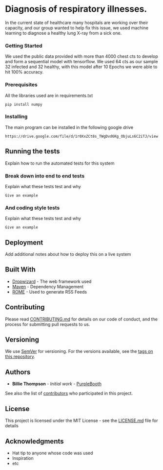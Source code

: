 # Diagnosis of respiratory illnesses.

In the current state of healthcare many hospitals are working over their capacity, and our group wanted to help fix this issue, we used machine learning to diagnose a healthy lung X-ray from a sick one.


### Getting Started

We used the public data provided with more than 4000 chest cts to develop and form a sequential model with tensorflow. We used 64 cts as our sample 32 infected and 32 healthy, with this model after 10 Epochs we were able to hit 100% accuracy.

### Prerequisites

All the libraries used are in requirements.txt

```
pip install numpy
```

### Installing

The main program can be installed in the following google drive

```
https://drive.google.com/file/d/1r0XxZCt8s_TWgDvd6Kg_ObjuLs6C2iTJ/view
```

## Running the tests

Explain how to run the automated tests for this system

### Break down into end to end tests

Explain what these tests test and why

```
Give an example
```

### And coding style tests

Explain what these tests test and why

```
Give an example
```

## Deployment

Add additional notes about how to deploy this on a live system

## Built With

* [Dropwizard](http://www.dropwizard.io/1.0.2/docs/) - The web framework used
* [Maven](https://maven.apache.org/) - Dependency Management
* [ROME](https://rometools.github.io/rome/) - Used to generate RSS Feeds

## Contributing

Please read [CONTRIBUTING.md](https://gist.github.com/PurpleBooth/b24679402957c63ec426) for details on our code of conduct, and the process for submitting pull requests to us.

## Versioning

We use [SemVer](http://semver.org/) for versioning. For the versions available, see the [tags on this repository](https://github.com/your/project/tags). 

## Authors

* **Billie Thompson** - *Initial work* - [PurpleBooth](https://github.com/PurpleBooth)

See also the list of [contributors](https://github.com/your/project/contributors) who participated in this project.

## License

This project is licensed under the MIT License - see the [LICENSE.md](LICENSE.md) file for details

## Acknowledgments

* Hat tip to anyone whose code was used
* Inspiration
* etc

